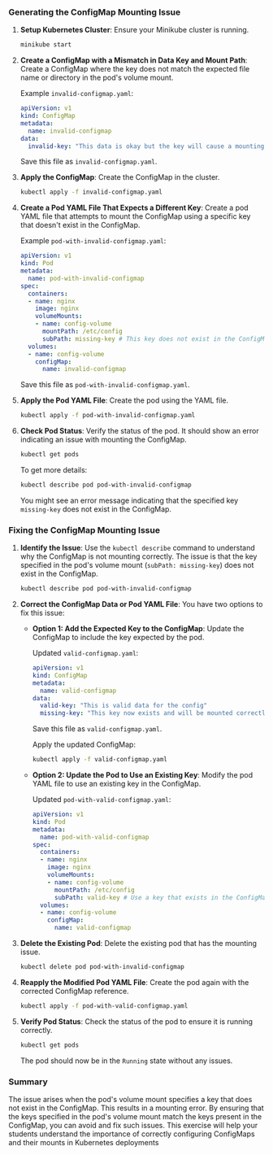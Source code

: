 ### Generating the ConfigMap Mounting Issue

1. **Setup Kubernetes Cluster**:
   Ensure your Minikube cluster is running.

   ```bash
   minikube start
   ```

2. **Create a ConfigMap with a Mismatch in Data Key and Mount Path**:
   Create a ConfigMap where the key does not match the expected file name or directory in the pod's volume mount.

   Example `invalid-configmap.yaml`:

   ```yaml
   apiVersion: v1
   kind: ConfigMap
   metadata:
     name: invalid-configmap
   data:
     invalid-key: "This data is okay but the key will cause a mounting issue"
   ```

   Save this file as `invalid-configmap.yaml`.

3. **Apply the ConfigMap**:
   Create the ConfigMap in the cluster.

   ```bash
   kubectl apply -f invalid-configmap.yaml
   ```

4. **Create a Pod YAML File That Expects a Different Key**:
   Create a pod YAML file that attempts to mount the ConfigMap using a specific key that doesn't exist in the ConfigMap.

   Example `pod-with-invalid-configmap.yaml`:

   ```yaml
   apiVersion: v1
   kind: Pod
   metadata:
     name: pod-with-invalid-configmap
   spec:
     containers:
     - name: nginx
       image: nginx
       volumeMounts:
       - name: config-volume
         mountPath: /etc/config
         subPath: missing-key # This key does not exist in the ConfigMap
     volumes:
     - name: config-volume
       configMap:
         name: invalid-configmap
   ```

   Save this file as `pod-with-invalid-configmap.yaml`.

5. **Apply the Pod YAML File**:
   Create the pod using the YAML file.

   ```bash
   kubectl apply -f pod-with-invalid-configmap.yaml
   ```

6. **Check Pod Status**:
   Verify the status of the pod. It should show an error indicating an issue with mounting the ConfigMap.

   ```bash
   kubectl get pods
   ```

   To get more details:

   ```bash
   kubectl describe pod pod-with-invalid-configmap
   ```

   You might see an error message indicating that the specified key `missing-key` does not exist in the ConfigMap.

### Fixing the ConfigMap Mounting Issue

1. **Identify the Issue**:
   Use the `kubectl describe` command to understand why the ConfigMap is not mounting correctly. The issue is that the key specified in the pod's volume mount (`subPath: missing-key`) does not exist in the ConfigMap.

   ```bash
   kubectl describe pod pod-with-invalid-configmap
   ```

2. **Correct the ConfigMap Data or Pod YAML File**:
   You have two options to fix this issue:
   
   - **Option 1: Add the Expected Key to the ConfigMap**:
     Update the ConfigMap to include the key expected by the pod.

     Updated `valid-configmap.yaml`:

     ```yaml
     apiVersion: v1
     kind: ConfigMap
     metadata:
       name: valid-configmap
     data:
       valid-key: "This is valid data for the config"
       missing-key: "This key now exists and will be mounted correctly"
     ```

     Save this file as `valid-configmap.yaml`.

     Apply the updated ConfigMap:

     ```bash
     kubectl apply -f valid-configmap.yaml
     ```

   - **Option 2: Update the Pod to Use an Existing Key**:
     Modify the pod YAML file to use an existing key in the ConfigMap.

     Updated `pod-with-valid-configmap.yaml`:

     ```yaml
     apiVersion: v1
     kind: Pod
     metadata:
       name: pod-with-valid-configmap
     spec:
       containers:
       - name: nginx
         image: nginx
         volumeMounts:
         - name: config-volume
           mountPath: /etc/config
           subPath: valid-key # Use a key that exists in the ConfigMap
       volumes:
       - name: config-volume
         configMap:
           name: valid-configmap
     ```

3. **Delete the Existing Pod**:
   Delete the existing pod that has the mounting issue.

   ```bash
   kubectl delete pod pod-with-invalid-configmap
   ```

4. **Reapply the Modified Pod YAML File**:
   Create the pod again with the corrected ConfigMap reference.

   ```bash
   kubectl apply -f pod-with-valid-configmap.yaml
   ```

5. **Verify Pod Status**:
   Check the status of the pod to ensure it is running correctly.

   ```bash
   kubectl get pods
   ```

   The pod should now be in the `Running` state without any issues.

### Summary

The issue arises when the pod's volume mount specifies a key that does not exist in the ConfigMap. This results in a mounting error. By ensuring that the keys specified in the pod's volume mount match the keys present in the ConfigMap, you can avoid and fix such issues. This exercise will help your students understand the importance of correctly configuring ConfigMaps and their mounts in Kubernetes deployments
